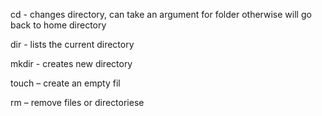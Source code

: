 cd - changes directory, can take an argument for folder otherwise will go back to home directory

dir - lists the current directory

mkdir - creates new directory

touch – create an empty fil

rm – remove files or directoriese
